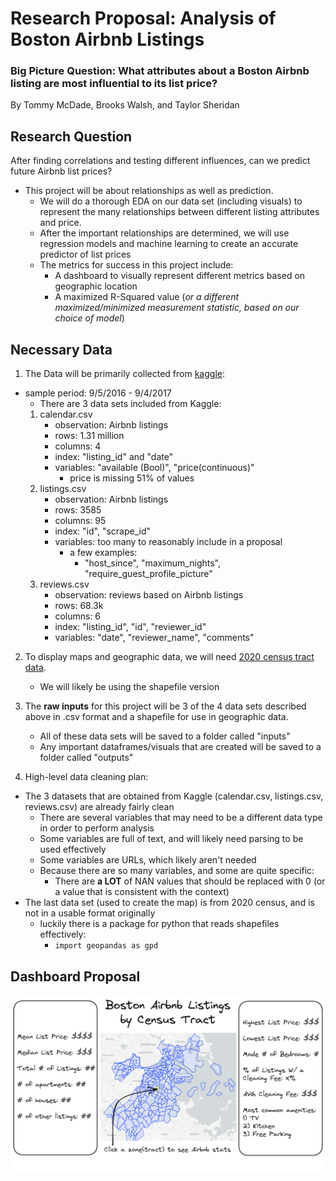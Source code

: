 # Research Proposal: Analysis of Boston Airbnb Listings
### Big Picture Question: What attributes about a Boston Airbnb listing are most influential to its list price?

By Tommy McDade, Brooks Walsh, and Taylor Sheridan

## Research Question

After finding correlations and testing different influences, can we predict future Airbnb list prices?
   - This project will be about relationships as well as prediction. 
       - We will do a thorough EDA on our data set (including visuals) to represent the many relationships between different listing attributes and price.
       - After the important relationships are determined, we will use regression models and machine learning to create an accurate predictor of list prices
       - The metrics for success in this project include:
           - A dashboard to visually represent different metrics based on geographic location
           - A maximized R-Squared value (*or a different maximized/minimized measurement statistic, based on our choice of model*)

## Necessary Data

1. The Data will be primarily collected from [kaggle](https://www.kaggle.com/datasets/airbnb/boston):
- sample period: 9/5/2016 - 9/4/2017
    - There are 3 data sets included from Kaggle:
    1. calendar.csv
        - observation: Airbnb listings
        - rows: 1.31 million
        - columns: 4
        - index: "listing_id" and "date"
        - variables: "available (Bool)", "price(continuous)"
            - price is missing 51% of values
    2. listings.csv
        - observation: Airbnb listings
        - rows: 3585
        - columns: 95
        - index: "id", "scrape_id"
        - variables: too many to reasonably include in a proposal
            - a few examples:
                - "host_since", "maximum_nights", "require_guest_profile_picture"
    3. reviews.csv
        - observation: reviews based on Airbnb listings
        - rows: 68.3k
        - columns: 6
        - index: "listing_id", "id", "reviewer_id"
        - variables: "date", "reviewer_name", "comments"

2. To display maps and geographic data, we will need [2020 census tract data](https://data.boston.gov/dataset/census-2020-tracts/resource/1721fbb7-ee56-4a61-9e1b-2f2342d202d1).
    - We will likely be using the shapefile version    

3. The **raw inputs** for this project will be 3 of the 4 data sets described above in .csv format and a shapefile for use in geographic data.
    - All of these data sets will be saved to a folder called "inputs"
    - Any important dataframes/visuals that are created will be saved to a folder called "outputs"

4. High-level data cleaning plan:
- The 3 datasets that are obtained from Kaggle (calendar.csv, listings.csv, reviews.csv) are already fairly clean
    - There are several variables that may need to be a different data type in order to perform analysis
    - Some variables are full of text, and will likely need parsing to be used effectively
    - Some variables are URLs, which likely aren't needed
    - Because there are so many variables, and some are quite specific:
        - There are **a LOT** of NAN values that should be replaced with 0 (or a value that is consistent with the context)
- The last data set (used to create the map) is from 2020 census, and is not in a usable format originally
    - luckily there is a package for python that reads shapefiles effectively:
        - ```import geopandas as gpd```

## Dashboard Proposal
![](final_project_dashboard_proposal.png)